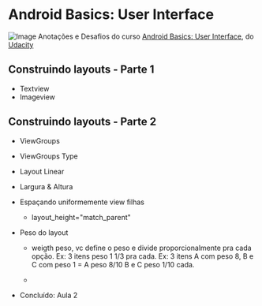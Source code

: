# **Android Basics: User Interface**

![Image](https://profilinator.rishav.dev/skills-assets/android-original-wordmark.svg)
Anotações e Desafios do curso [Android Basics: User Interface](https://classroom.udacity.com/courses/ud834), do [Udacity](https://classroom.udacity.com/courses/ud834)

## **Construindo layouts - Parte 1**

- Textview
- Imageview

## **Construindo layouts - Parte 2**

- ViewGroups
- ViewGroups Type
- Layout Linear
- Largura & Altura
- Espaçando uniformemente view filhas
  - layout_height="match_parent"
- Peso do layout

  - weigth peso, vc define o peso e divide proporcionalmente pra cada opção.
    Ex: 3 itens peso 1 1/3 pra cada.
    Ex: 3 itens A com peso 8, B e C com peso 1 = A peso 8/10 B e C peso 1/10 cada.

  -

- Concluído: Aula 2

>
